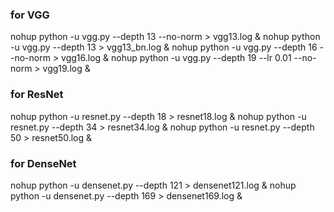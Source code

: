 ### for VGG 
nohup python -u vgg.py --depth 13 --no-norm > vgg13.log &
nohup python -u vgg.py --depth 13 > vgg13_bn.log &
nohup python -u vgg.py --depth 16 --no-norm > vgg16.log &
nohup python -u vgg.py --depth 19 --lr 0.01 --no-norm > vgg19.log &

### for ResNet

nohup python -u resnet.py --depth 18 > resnet18.log &
nohup python -u resnet.py --depth 34 > resnet34.log &
nohup python -u resnet.py --depth 50 > resnet50.log &

### for DenseNet

nohup python -u densenet.py --depth 121 > densenet121.log &
nohup python -u densenet.py --depth 169 > densenet169.log &